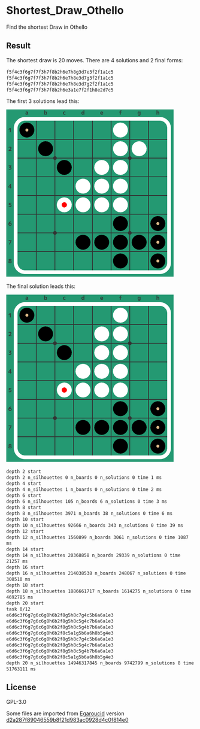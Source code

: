 # Shortest_Draw_Othello
Find the shortest Draw in Othello



## Result

The shortest draw is 20 moves. There are 4 solutions and 2 final forms:

```
f5f4c3f6g7f7f3h7f8b2h6e7h8g3d7e3f2f1a1c5
f5f4c3f6g7f7f3h7f8b2h6e7h8e3d7g3f2f1a1c5
f5f4c3f6g7f7f3h7f8b2h6e7h8e3d7g2f2f1a1c5
f5f4c3f6g7f7f3h7f8b2h6e3a1e7f2f1h8e2d7c5
```

The first 3 solutions lead this:

![final_form_1](image/final_form_1.png)

The final solution leads this:

![final_form_2](image/final_form_2.png)



```
depth 2 start
depth 2 n_silhouettes 0 n_boards 0 n_solutions 0 time 1 ms
depth 4 start
depth 4 n_silhouettes 1 n_boards 0 n_solutions 0 time 2 ms
depth 6 start
depth 6 n_silhouettes 105 n_boards 6 n_solutions 0 time 3 ms
depth 8 start
depth 8 n_silhouettes 3971 n_boards 38 n_solutions 0 time 6 ms
depth 10 start
depth 10 n_silhouettes 92666 n_boards 343 n_solutions 0 time 39 ms
depth 12 start
depth 12 n_silhouettes 1560899 n_boards 3061 n_solutions 0 time 1087 ms
depth 14 start
depth 14 n_silhouettes 20368858 n_boards 29339 n_solutions 0 time 21257 ms
depth 16 start
depth 16 n_silhouettes 214038538 n_boards 248067 n_solutions 0 time 308510 ms
depth 18 start
depth 18 n_silhouettes 1886661717 n_boards 1614275 n_solutions 0 time 4692785 ms
depth 20 start
task 0/12
e6d6c3f6g7g6c6g8h6b2f8g5h8c7g4c5b6a6a1e3
e6d6c3f6g7g6c6g8h6b2f8g5h8c5g4c7b6a6a1e3
e6d6c3f6g7g6c6g8h6b2f8g5h8c5g4b7b6a6a1e3
e6d6c3f6g7g6c6g8h6b2f8c5a1g5b6a6h8b5g4e3
e6d6c3f6g7g6c6g8h6b2f8g5h8c7g4c5b6a6a1e3
e6d6c3f6g7g6c6g8h6b2f8g5h8c5g4c7b6a6a1e3
e6d6c3f6g7g6c6g8h6b2f8g5h8c5g4b7b6a6a1e3
e6d6c3f6g7g6c6g8h6b2f8c5a1g5b6a6h8b5g4e3
depth 20 n_silhouettes 14946317845 n_boards 9742799 n_solutions 8 time 51763111 ms
```





## License

GPL-3.0

Some files are imported from [Egaroucid](https://www.egaroucid.nyanyan.dev/en/) version [d2a287f89046559b8f21d983ac0928d4c0f814e0](https://github.com/Nyanyan/Egaroucid/tree/d2a287f89046559b8f21d983ac0928d4c0f814e0)
